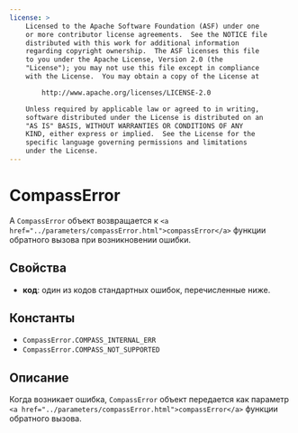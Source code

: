 ```yaml
---
license: >
    Licensed to the Apache Software Foundation (ASF) under one
    or more contributor license agreements.  See the NOTICE file
    distributed with this work for additional information
    regarding copyright ownership.  The ASF licenses this file
    to you under the Apache License, Version 2.0 (the
    "License"); you may not use this file except in compliance
    with the License.  You may obtain a copy of the License at

        http://www.apache.org/licenses/LICENSE-2.0

    Unless required by applicable law or agreed to in writing,
    software distributed under the License is distributed on an
    "AS IS" BASIS, WITHOUT WARRANTIES OR CONDITIONS OF ANY
    KIND, either express or implied.  See the License for the
    specific language governing permissions and limitations
    under the License.
---
```


# CompassError

A `CompassError` объект возвращается к `<a href="../parameters/compassError.html">compassError</a>` функции обратного вызова при возникновении ошибки.

## Свойства

*   **код**: один из кодов стандартных ошибок, перечисленные ниже.

## Константы

*   `CompassError.COMPASS_INTERNAL_ERR`
*   `CompassError.COMPASS_NOT_SUPPORTED`

## Описание

Когда возникает ошибка, `CompassError` объект передается как параметр `<a href="../parameters/compassError.html">compassError</a>` функции обратного вызова.